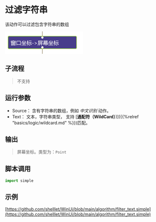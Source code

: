 # 过滤字符串 
该动作可以过滤包含字符串的数组

![action](./images/2022-11-17_184608.png ':size=90%')

## 子流程

> 不支持

## 运行参数



* Source： 含有字符串的数组，例如 *中文识别* 动作。
* Text： 文本，字符串类型， 支持 [**通配符（WildCard）**)]({{%relref "basics/logic/wildcard.md" %}})匹配。

## 输出

> 屏幕坐标。类型为：`Point`


## 脚本调用

```python
import simple


```

## 示例

[https://github.com/shelllet/WinUi/blob/main/algorithm/filter_text.simple](https://github.com/shelllet/WinUi/blob/main/algorithm/filter_text.simple)

